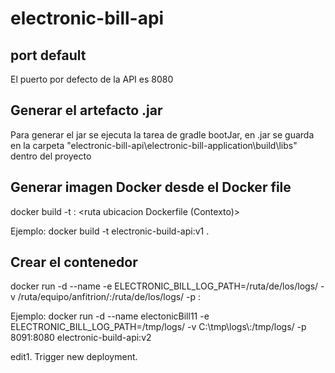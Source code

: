 # electronic-bill-api 

## port default
El puerto por defecto de la API es 8080

## Generar el artefacto .jar

Para generar el jar se ejecuta la tarea de gradle bootJar, en .jar se guarda en la carpeta
"electronic-bill-api\electronic-bill-application\build\libs" dentro del proyecto

## Generar imagen Docker desde el Docker file

docker build -t <nombre imagen>:<version> <ruta ubicacion Dockerfile (Contexto)>

Ejemplo:
    docker build -t electronic-build-api:v1 .

## Crear el contenedor

docker run -d --name <nombre contenedor> -e ELECTRONIC_BILL_LOG_PATH=/ruta/de/los/logs/ -v /ruta/equipo/anfitrion/:/ruta/de/los/logs/ -p <puerto Salida>:<puerto contenedor>

Ejemplo:
    docker run -d --name electonicBill11 -e ELECTRONIC_BILL_LOG_PATH=/tmp/logs/ -v C:\\tmp\\logs\\:/tmp/logs/  -p 8091:8080 electronic-build-api:v2

edit1. Trigger new deployment.
